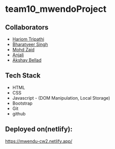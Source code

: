 # team10_mwendoProject

## Collaborators

- [Hariom Tripathi](https://github.com/Htripathi07)
- [Bharatveer Singh](https://github.com/Bharatveersingh-K)
- [Mohd Zaid](https://github.com/MohdZaid96)
- [Anjali](https://github.com/anjal28)
- [Akshay Bellad](https://github.com/Akshaybellad)


## Tech Stack
- HTML
- CSS
- Javascript - (DOM Manipulation, Local Storage)
- Bootstrap
- Git
- github







## Deployed on(netlify):
 https://mwendu-cw2.netlify.app/
